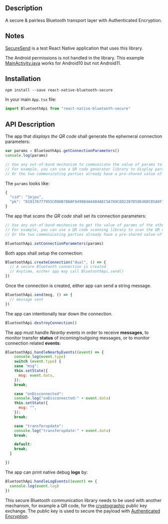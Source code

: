 ## Description
A secure & pairless Bluetooth transport layer with Authenticated Encryption. 

## Notes

[SecureSend](https://github.com/typelogic/securesend) is a test React Native application that uses this library.

The Android permissions is not handled in the library. This example [MainActivity.java](https://gist.github.com/9e3231e4513a9896c163173062720bd0) works for Android10 but not Android11. 

## Installation

```
npm install --save react-native-bluetooth-secure
```

In your main `App.tsx` file:

```javascript
import BluetoothApi from "react-native-bluetooth-secure"
```

## API Description

The app that *displays the QR code* shall generate the ephemeral connection parameters:

```javascript
var params = BluetoothApi.getConnectionParameters()
console.log(params)

// Use any out-of-band mechanism to communicate the value of params to the other device.
// For example, you can use a QR code generator library to display params.
// Or the two communicating parties already have a pre-shared value of params.
```
The `params` looks like:

```javascript
{
  "cid": "1ejpu",
  "pk": "819176777955C098B78BAF949084A4484AEC5A769CED2307D59E46DC85A0F758"
}
```

The app that *scans the QR code* shall set its connection parameters:

```javascript
// Use any out-of-band mechanism to get the value of params of the other device.
// For example, you can use a QR code scanning library to scan the QR code if the receiver is using QR code to communicate this value.
// Or the two communicating parties already have a pre-shared value of params.

BluetoothApi.setConnectionParameters(params)
```

Both apps shall setup the connection:

```javascript
BluetoothApi.createConnection("dual", () => {
  // A secure Bluetooth connection is created
  // Anytime, either app may call BluetoothApi.send()
})
```

Once the connection is created, either app can send a string message. 

```javascript
BluetoothApi.send(msg, () => {
  // message sent
})
```

The app can intentionally tear down the connection. 

```javascript
BluetoothApi.destroyConnection()
```

The app must handle *Nearby* events in order to receive **messages**, to monitor transfer **status** of incoming/outgoing messages, or to monitor connection related **events**:

```javascript
BluetoothApi.handleNearbyEvents((event) => {
    console.log(event.type)
    switch (event.type) {
    case "msg":
    this.setState({
      msg: event.data,
    });
    break;

    case "onDisconnected":
    console.log("onDisconnected:" + event.data)
    this.setState({
      msg: "",
    });
    break;

    case "transferupdate":
    console.log("transferupdate:" + event.data)
    break;

    default:
    break;
  }

})
```

The app can print native debug **logs** by:

```javascript
BluetoothApi.handleLogEvents((event) => {
  console.log(event.log)
})
```

This secure Bluetooth communication library needs to be used with another mechanism, for example a QR code, for the [cryptographic](https://doc.libsodium.org/) public key exchange. The public key is used to secure the payload with [Authenticated Encryption](https://en.wikipedia.org/wiki/Authenticated_encryption).
